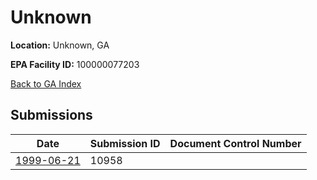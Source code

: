 # Unknown

**Location:** Unknown, GA

**EPA Facility ID:** 100000077203

[Back to GA Index](../../index.md)

## Submissions

| Date | Submission ID | Document Control Number |
|------|--------------|-------------------------|
| [1999-06-21](submissions/10958.md) | 10958 |  |
